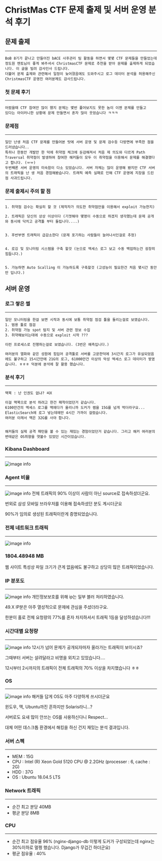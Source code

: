 # ChristMas CTF 문제 출제 및 서버 운영 분석 후기


## 문제 출제
---
    BoB 8기가 끝나고 만들어진 bACE 사후관리 팀 활동을 하면서 몇몇 CTF 문제들을 만들었는데
    정도원 멘토님이 좋게 봐주셔서 ChristmasCTF 문제로 추천을 받아 문제를 출제하게 되었습니다. 이 글을 빌려 감사인사 드립니다.
    더불어 문제 출제와 관련해서 일정이 늦어졌음에도 도와주시고 로그 데이터 분석을 허용해주신 ChristmasCTF 운영진 여러분께도 감사드립니다.


### 첫 문제 후기
---
    어렸을때 CTF 참여만 많이 했지 문제는 몇번 풀어보지도 못한 놈이 이젠 문제를 만들고 
    있다는 아이러니한 상황에 문제 만들면서 혼자 많이 웃었습니다 ㅋㅋㅋ

### 문제점 
---
    일단 난생 처음 CTF 문제를 만들어본 탓에 서버 운영 및 문제 검수등 다방면에 부족한 점을 드러냈습니다.. 
    특히나 한동안 개발만 한 덕에 취약점 체크에 둔감해져서 처음 제 의도와 다르게 Path Traversal 취약점이 발생하여 참여한 해커들이 모두 이 취약점을 이용해서 문제를 해결했다고 합니다. (ㅠㅠ)
    두번째론 서버 운영의 미숙함이 다소 있었습니다. 서버 자체는 많이 운영해 봤지만 CTF 서버의 트래픽을 난 생 처음 경험해봤습니다. 트래픽 예측 실패로 인해 CTF 운영에 지장을 드린점 사과드립니다.


### 문제 출제시 주의 할 점 
---
    1. 취약점 검수는 확실히 할 것 (제작자가 의도한 취약점만을 이용해서 exploit 가능한지)
   
    2. 트래픽은 당신의 상상 이상이다 (기껏해야 몇명이 수동으로 하겠지 생각했는데 문제 공개와 동시에 닥치고 공격툴 부터 돌립니다....)


    3. 후반부엔 트래픽이 급감소한다 (문제 포기하는 사람들이 늘어나서인걸로 추정)


    4. 로깅 및 모니터링 시스템을 구축 할것 (눈으로 엑세스 로그 보고 수동 백업하는건 굉장히 힘듭니다.)


    5. 가능하면 Auto Scalling 이 가능하도록 구축할것 (고성능이 필요한건 처음 몇시간 동안만 입니다.)


## 서버 운영

### 로그 쌓은 썰 
---
    일단 모니터링을 한걸 보면 시작과 동시에 보통 취약점 점검 툴을 돌리는걸로 보였습니다.
    1. 범용 툴로 점검
    2. 취약점 가능 spot 탐지 및 서버 관련 정보 수집
    3. 취약해보이는데에 수동으로 exploit 시작 ??? 

    이런 프로세스로 진행하는걸로 보였습니다. (3번은 예측입니다.)

    여러분의 열화와 같은 성원에 힘입어 공격툴로 서버를 고문한덕에 3시간치 로그가 유실되었음에도 불구하고 15시간만에 21G의 로그, 61000만건 이상의 악성 엑세스 로그 데이터가 쌓였습니다. ㅎㅎㅎ 덕분에 분석에 잘 활용 했습니다.


### 분석 후기 
---

    맥북 : 난 인권도 없냐? 씨X

    이걸 맥북으로 분석 하려고 한건 패착이었던거 같습니다. 
    6100만건의 엑세스 로그를 맥에다가 올리니까 도커가 램을 15G를 넘게 먹더라구요... 
    ElasticSearch에 로그 넣는데에만 4시간 가까이 걸렸습니다.
    여러분 이래서 맥은 32G를 사야 합니다.


    해커들의 실제 공격 패턴을 볼 수 있는 재밌는 경험이었던거 같습니다. 그리고 해커 여러분의
    변태같은 OS취향을 엿볼수 있었던 시간이었습니다.
    

### Kibana Dashboard
---
![image info](./image/dashboard.png)



### Agent 비율 
---
![image info](./image/agent.png)
전체 트래픽의 90% 이상이 사람이 아닌 source로 접속하셨더군요.

번외로 삼성 모바일 브라우저를 이용해 접속하셨던 분도 계시더군요

90%가 임의로 생성된 트래픽이란게 증명되었습니다.


### 전체 네트워크 트래픽
---
![image info](./image/traffic.png)

 ### 1804.48948 MB
웹 사이트 특성상 파일 크기가 큰게 없음에도 불구하고 상당히 많은 트래픽이었습니다.


### IP 분포도
---
![image info](./image/ip.png)
개인정보보호를 위해 ip는 일부 블러 처리하였습니다. 

49.X IP분은 아주 열성적으로 문제에 관심을 주셨더라구요.

한분이 홀로 전체 요청량의 77%를 혼자 차지하셔서 트래픽 1등을 달성하셨습니다!!!



### 시간대별 요청량
---
![image info](./image/date.png)
12시가 넘어 문제가 공개되자마자 올라가는 트래픽이 보이시죠?

그때부터 서버는 살려달라고 비명을 외치고 있었습니다....

12시부터 2시까지의 트래픽이 전체 트래픽의 70% 이상을 차지했습니다 ㅎㅎ


### OS
---
![image info](./image/os.png)
해커들 답게 OS도 아주 다양하게 쓰시더군요 

윈도우, 맥, Ubuntu까진 흔하지만 Solaris라니...?  

서버로도 요새 많이 안쓰는 OS를 사용하신다니 Respect...

대체 어떤 데스크톱 환경에서 해킹을 하신 건지 재밌는 분석 결과입니다.

### 서버 스펙 
---
* MEM : 15G
* CPU : Intel (R) Xeon Gold 5120 CPU @ 2.2GHz (processer : 6, cache : 2G)
* HDD : 37G
* OS : Ubuntu 18.04.5 LTS


### Network 트래픽 
---
* 순간 최고 분당 40MB
* 평균 분당 8MB

### CPU
---
* 순간 최고 점유율 96% (nginx-django-db 이렇게 도커가 구성되었는데 nginx는 30%이하로 멀쩡 했습니다. Django가 무겁긴 하더군요)
* 평균 점유율 : 40%
